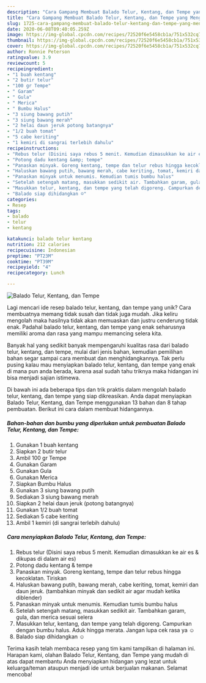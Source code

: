 ```yaml
---
description: "Cara Gampang Membuat Balado Telur, Kentang, dan Tempe yang Menggugah Selera"
title: "Cara Gampang Membuat Balado Telur, Kentang, dan Tempe yang Menggugah Selera"
slug: 1725-cara-gampang-membuat-balado-telur-kentang-dan-tempe-yang-menggugah-selera
date: 2020-06-08T09:40:05.259Z
image: https://img-global.cpcdn.com/recipes/72520f6e5458cb1a/751x532cq70/balado-telur-kentang-dan-tempe-foto-resep-utama.jpg
thumbnail: https://img-global.cpcdn.com/recipes/72520f6e5458cb1a/751x532cq70/balado-telur-kentang-dan-tempe-foto-resep-utama.jpg
cover: https://img-global.cpcdn.com/recipes/72520f6e5458cb1a/751x532cq70/balado-telur-kentang-dan-tempe-foto-resep-utama.jpg
author: Ronnie Peterson
ratingvalue: 3.9
reviewcount: 5
recipeingredient:
- "1 buah kentang"
- "2 butir telur"
- "100 gr Tempe"
- " Garam"
- " Gula"
- " Merica"
- " Bumbu Halus"
- "3 siung bawang putih"
- "3 siung bawang merah"
- "2 helai daun jeruk potong batangnya"
- "1/2 buah tomat"
- "5 cabe keriting"
- "1 kemiri di sangrai terlebih dahulu"
recipeinstructions:
- "Rebus telur (Disini saya rebus 5 menit. Kemudian dimasukkan ke air es &amp; dikupas di dalam air es)"
- "Potong dadu kentang &amp; tempe"
- "Panaskan minyak. Goreng kentang, tempe dan telur rebus hingga kecoklatan. Tiriskan"
- "Haluskan bawang putih, bawang merah, cabe keriting, tomat, kemiri dan daun jeruk. (tambahkan minyak dan sedikit air agar mudah ketika diblender)"
- "Panaskan minyak untuk menumis. Kemudian tumis bumbu halus"
- "Setelah setengah matang, masukkan sedikit air. Tambahkan garam, gula, dan merica sesuai selera"
- "Masukkan telur, kentang, dan tempe yang telah digoreng. Campurkan dengan bumbu halus. Aduk hingga merata. Jangan lupa cek rasa ya ☺️"
- "Balado siap dihidangkan ☺️"
categories:
- Resep
tags:
- balado
- telur
- kentang

katakunci: balado telur kentang 
nutrition: 212 calories
recipecuisine: Indonesian
preptime: "PT23M"
cooktime: "PT39M"
recipeyield: "4"
recipecategory: Lunch

---
```



![Balado Telur, Kentang, dan Tempe](https://img-global.cpcdn.com/recipes/72520f6e5458cb1a/751x532cq70/balado-telur-kentang-dan-tempe-foto-resep-utama.jpg)

Lagi mencari ide resep balado telur, kentang, dan tempe yang unik? Cara membuatnya memang tidak susah dan tidak juga mudah. Jika keliru mengolah maka hasilnya tidak akan memuaskan dan justru cenderung tidak enak. Padahal balado telur, kentang, dan tempe yang enak seharusnya memiliki aroma dan rasa yang mampu memancing selera kita.



Banyak hal yang sedikit banyak mempengaruhi kualitas rasa dari balado telur, kentang, dan tempe, mulai dari jenis bahan, kemudian pemilihan bahan segar sampai cara membuat dan menghidangkannya. Tak perlu pusing kalau mau menyiapkan balado telur, kentang, dan tempe yang enak di mana pun anda berada, karena asal sudah tahu triknya maka hidangan ini bisa menjadi sajian istimewa.


Di bawah ini ada beberapa tips dan trik praktis dalam mengolah balado telur, kentang, dan tempe yang siap dikreasikan. Anda dapat menyiapkan Balado Telur, Kentang, dan Tempe menggunakan 13 bahan dan 8 tahap pembuatan. Berikut ini cara dalam membuat hidangannya.

<!--inarticleads1-->

##### Bahan-bahan dan bumbu yang diperlukan untuk pembuatan Balado Telur, Kentang, dan Tempe:

1. Gunakan 1 buah kentang
1. Siapkan 2 butir telur
1. Ambil 100 gr Tempe
1. Gunakan  Garam
1. Gunakan  Gula
1. Gunakan  Merica
1. Siapkan  Bumbu Halus
1. Gunakan 3 siung bawang putih
1. Sediakan 3 siung bawang merah
1. Siapkan 2 helai daun jeruk (potong batangnya)
1. Gunakan 1/2 buah tomat
1. Sediakan 5 cabe keriting
1. Ambil 1 kemiri (di sangrai terlebih dahulu)




<!--inarticleads2-->

##### Cara menyiapkan Balado Telur, Kentang, dan Tempe:

1. Rebus telur (Disini saya rebus 5 menit. Kemudian dimasukkan ke air es &amp; dikupas di dalam air es)
1. Potong dadu kentang &amp; tempe
1. Panaskan minyak. Goreng kentang, tempe dan telur rebus hingga kecoklatan. Tiriskan
1. Haluskan bawang putih, bawang merah, cabe keriting, tomat, kemiri dan daun jeruk. (tambahkan minyak dan sedikit air agar mudah ketika diblender)
1. Panaskan minyak untuk menumis. Kemudian tumis bumbu halus
1. Setelah setengah matang, masukkan sedikit air. Tambahkan garam, gula, dan merica sesuai selera
1. Masukkan telur, kentang, dan tempe yang telah digoreng. Campurkan dengan bumbu halus. Aduk hingga merata. Jangan lupa cek rasa ya ☺️
1. Balado siap dihidangkan ☺️




Terima kasih telah membaca resep yang tim kami tampilkan di halaman ini. Harapan kami, olahan Balado Telur, Kentang, dan Tempe yang mudah di atas dapat membantu Anda menyiapkan hidangan yang lezat untuk keluarga/teman ataupun menjadi ide untuk berjualan makanan. Selamat mencoba!
